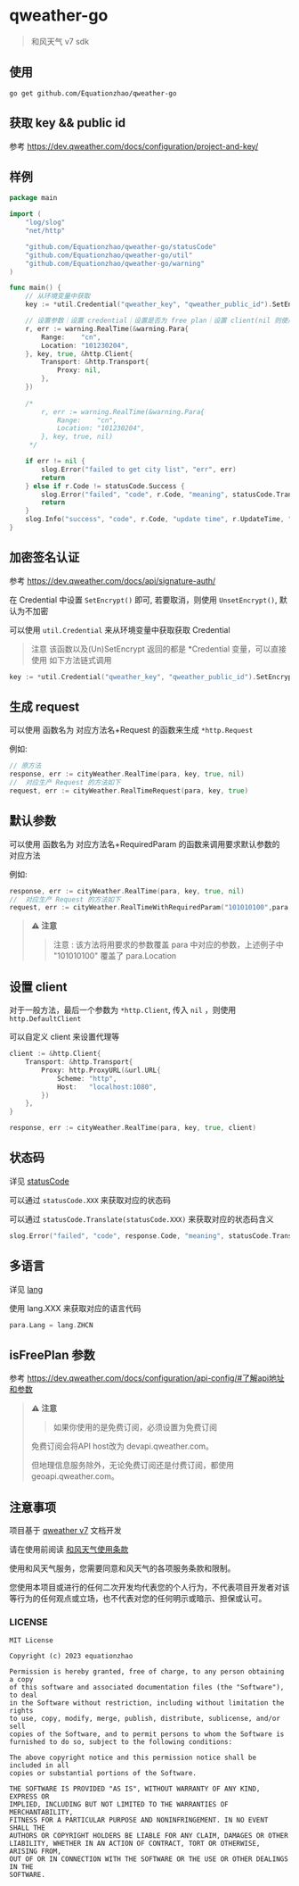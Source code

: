 # qweather-go

> 和风天气 v7 sdk

## 使用

```shell
go get github.com/Equationzhao/qweather-go
```

## 获取 key && public id

参考 https://dev.qweather.com/docs/configuration/project-and-key/

## 样例

```go
package main

import (
	"log/slog"
	"net/http"

	"github.com/Equationzhao/qweather-go/statusCode"
	"github.com/Equationzhao/qweather-go/util"
	"github.com/Equationzhao/qweather-go/warning"
)

func main() {
	// 从环境变量中获取
	key := *util.Credential("qweather_key", "qweather_public_id").SetEncrypt()

	// 设置参数｜设置 credential｜设置是否为 free plan｜设置 client(nil 则使用 DefaultClient)
	r, err := warning.RealTime(&warning.Para{
		Range:    "cn",
		Location: "101230204",
	}, key, true, &http.Client{
		Transport: &http.Transport{
			Proxy: nil,
		},
	})
	
	/*
	    r, err := warning.RealTime(&warning.Para{
			Range:    "cn",
			Location: "101230204",
		}, key, true, nil)
	 */

	if err != nil {
		slog.Error("failed to get city list", "err", err)
		return
	} else if r.Code != statusCode.Success {
		slog.Error("failed", "code", r.Code, "meaning", statusCode.Translate(r.Code))
		return
	}
	slog.Info("success", "code", r.Code, "update time", r.UpdateTime, "warning", r.Warning[0].Text)
}
```

## 加密签名认证

参考 https://dev.qweather.com/docs/api/signature-auth/

在 Credential 中设置 `SetEncrypt()` 即可, 若要取消，则使用 `UnsetEncrypt()`, 默认为不加密

可以使用 `util.Credential` 来从环境变量中获取获取 Credential

> 注意 该函数以及(Un)SetEncrypt 返回的都是 *Credential 变量，可以直接使用 如下方法链式调用

```go
key := *util.Credential("qweather_key", "qweather_public_id").SetEncrypt()
```

## 生成 request

可以使用 函数名为 对应方法名+Request 的函数来生成 `*http.Request`

例如:
```go
// 原方法
response, err := cityWeather.RealTime(para, key, true, nil)
//  对应生产 Request 的方法如下
request, err := cityWeather.RealTimeRequest(para, key, true)
```

## 默认参数

可以使用 函数名为 对应方法名+RequiredParam 的函数来调用要求默认参数的 对应方法

例如:
```go
response, err := cityWeather.RealTime(para, key, true, nil)
//  对应生产 Request 的方法如下
request, err := cityWeather.RealTimeWithRequiredParam("101010100",para, key, true，nil)
```

> **⚠ 注意**
> 
> > 注意 : 该方法将用要求的参数覆盖 para 中对应的参数，上述例子中 "101010100" 覆盖了 para.Location

## 设置 client

对于一般方法，最后一个参数为 `*http.Client`, 传入 `nil` ，则使用 `http.DefaultClient`

可以自定义 client 来设置代理等

```go
client := &http.Client{
    Transport: &http.Transport{
        Proxy: http.ProxyURL(&url.URL{
            Scheme: "http",
            Host:   "localhost:1080",
        })
    },
}

response, err := cityWeather.RealTime(para, key, true, client)
```

## 状态码

详见 [statusCode](statusCode/README.md)

可以通过 `statusCode.XXX` 来获取对应的状态码

可以通过 `statusCode.Translate(statusCode.XXX)` 来获取对应的状态码含义

```go
slog.Error("failed", "code", response.Code, "meaning", statusCode.Translate(response.Code))
```

## 多语言

详见 [lang](lang/README.md)

使用 lang.XXX 来获取对应的语言代码

```go
para.Lang = lang.ZHCN
```

## isFreePlan 参数

参考 https://dev.qweather.com/docs/configuration/api-config/#了解api地址和参数

> **⚠ 注意**
> 
> >如果你使用的是免费订阅，必须设置为免费订阅
> 
>  免费订阅会将API host改为 devapi.qweather.com。
> 
>  但地理信息服务除外，无论免费订阅还是付费订阅，都使用geoapi.qweather.com。

## 注意事项

项目基于 [qweather v7](https://dev.qweather.com/docs/) 文档开发

请在使用前阅读 [和风天气使用条款](https://dev.qweather.com/docs/terms/)

使用和风天气服务，您需要同意和风天气的各项服务条款和限制。

您使用本项目或进行的任何二次开发均代表您的个人行为，不代表项目开发者对该等行为的任何观点或立场，也不代表对您的任何明示或暗示、担保或认可。

### LICENSE

```text
MIT License

Copyright (c) 2023 equationzhao

Permission is hereby granted, free of charge, to any person obtaining a copy
of this software and associated documentation files (the "Software"), to deal
in the Software without restriction, including without limitation the rights
to use, copy, modify, merge, publish, distribute, sublicense, and/or sell
copies of the Software, and to permit persons to whom the Software is
furnished to do so, subject to the following conditions:

The above copyright notice and this permission notice shall be included in all
copies or substantial portions of the Software.

THE SOFTWARE IS PROVIDED "AS IS", WITHOUT WARRANTY OF ANY KIND, EXPRESS OR
IMPLIED, INCLUDING BUT NOT LIMITED TO THE WARRANTIES OF MERCHANTABILITY,
FITNESS FOR A PARTICULAR PURPOSE AND NONINFRINGEMENT. IN NO EVENT SHALL THE
AUTHORS OR COPYRIGHT HOLDERS BE LIABLE FOR ANY CLAIM, DAMAGES OR OTHER
LIABILITY, WHETHER IN AN ACTION OF CONTRACT, TORT OR OTHERWISE, ARISING FROM,
OUT OF OR IN CONNECTION WITH THE SOFTWARE OR THE USE OR OTHER DEALINGS IN THE
SOFTWARE.
```